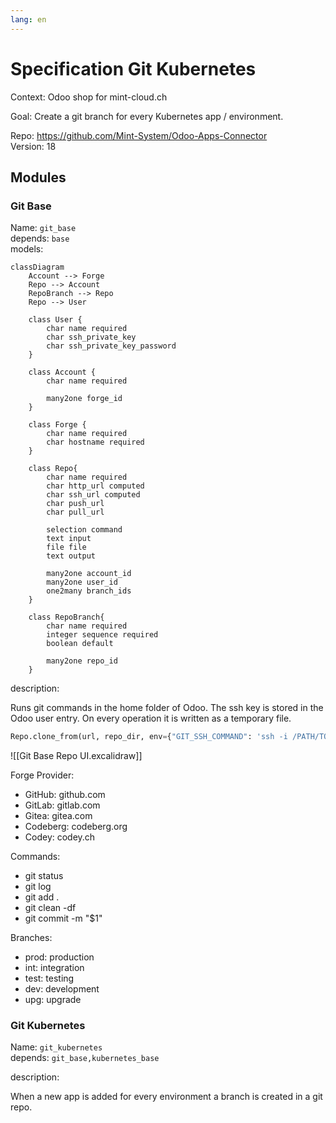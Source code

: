 ```yaml
---
lang: en
---
```

# Specification Git Kubernetes

Context: Odoo shop for mint-cloud.ch

Goal: Create a git branch for every Kubernetes app / environment.

Repo: <https://github.com/Mint-System/Odoo-Apps-Connector>\
Version: 18

## Modules

### Git Base

Name: `git_base`\
depends: `base`\
models:

```mermaid
classDiagram
	Account --> Forge
	Repo --> Account
	RepoBranch --> Repo
	Repo --> User
	
    class User {
		char name required
		char ssh_private_key
		char ssh_private_key_password
    }

	class Account {
		char name required
		
		many2one forge_id
	}
	
	class Forge {
		char name required
		char hostname required
	}

    class Repo{
		char name required
		char http_url computed
		char ssh_url computed
		char push_url
		char pull_url
		
		selection command
		text input
		file file
		text output
		
		many2one account_id
		many2one user_id
		one2many branch_ids
    }

    class RepoBranch{
		char name required
		integer sequence required
		boolean default

		many2one repo_id
    }
```

description:

Runs git commands in the home folder of Odoo. The ssh key is stored in the Odoo user entry. On every operation it is written as a temporary file.

```python
Repo.clone_from(url, repo_dir, env={"GIT_SSH_COMMAND": 'ssh -i /PATH/TO/KEY'})
```

![[Git Base Repo UI.excalidraw]]

Forge Provider:
* GitHub: github.com
* GitLab: gitlab.com
* Gitea: gitea.com
* Codeberg: codeberg.org
* Codey: codey.ch

Commands:
* git status
* git log
* git add .
* git clean -df
* git commit -m "$1"

Branches:
- prod: production
- int: integration
- test: testing
- dev: development
- upg: upgrade

### Git Kubernetes

Name: `git_kubernetes`\
depends: `git_base,kubernetes_base`

description:

When a new app is added for every environment a branch is created in a git repo.
